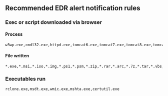 ## Recommended EDR alert notification rules

### Exec or script downloaded via browser
#### Process
    w3wp.exe,cmdl32.exe,httpd.exe,tomcat6.exe,tomcat7.exe,tomcat8.exe,tomcat9.exe,tomcat.exe,tomcat10.exe,msedge.exe,firefox.exe,chrome.exe,iexplore.exe,opera.exe,putty.exe,filezilla.exe,brave.exe,chromium.exe

#### File written
    *.exe,*.msi,*.iso,*.img,*.ps1,*.psm,*.zip,*.rar,*.arc,*.7z,*.tar,*.vbs,*.wasm,*.vbe,*.vb,*.wsf,*.jar,*.ps,*.com*.cab,*.cmd,*.bat,*.cpl,*.lnk,*.reg,*.vbscript,*.ws,*.chm,*.py,*.svg

### Executables run
    rclone.exe,msdt.exe,wmic.exe,mshta.exe,certutil.exe

